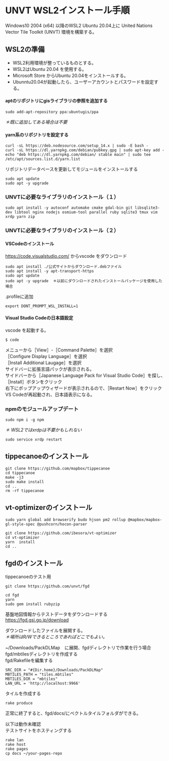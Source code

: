 # UNVT WSL2インストール手順
Windows10 2004 (x64) 以降のWSL2 Ubuntu 20.04上に United Nations Vector Tile Toolkit (UNVT) 環境を構築する。


WSL2の準備
---
* WSL2利用環境が整っているものとする。
* WSL2はUbuntu 20.04 を使用する。
* Microsoft Store からUbuntu 20.04をインストールする。
* Ubunntu20.04が起動したら、ユーザーアカウントとパスワードを設定する。

#### aptのリポジトリにgisライブラリの参照を追加する

```
sudo add-apt-repository ppa:ubuntugis/ppa
```
_＊既に追加してある場合は不要_

#### yarn系のリポジトリを設定する

```
curl -sL https://deb.nodesource.com/setup_14.x | sudo -E bash -
curl -sL https://dl.yarnpkg.com/debian/pubkey.gpg | sudo apt-key add -    
echo "deb https://dl.yarnpkg.com/debian/ stable main" | sudo tee /etc/apt/sources.list.d/yarn.list
```

リポジトリデータベースを更新してモジュールをインストールする

```
sudo apt update
sudo apt -y upgrade
```

### UNVTに必要なライブラリのインストール（１）

```
sudo apt install -y autoconf automake cmake gdal-bin git libsqlite3-dev libtool nginx nodejs osmium-tool parallel ruby sqlite3 tmux vim xrdp yarn zip 
```

### UNVTに必要なライブラリのインストール（２）

#### VSCodeのインストール
https://code.visualstudio.com/ からvscode をダウンロード

```
sudo apt install ./公式サイトからダウンロード.debファイル
sudo apt install -y apt-transport-https
sudo apt update
sudo apt -y upgrade  ＊以前にダウンロードされたインストールパッケージを使用した場合
```

.profileに追加

```
export DONT_PROMPT_WSL_INSTALL=1
```

#### Visual Studio Codeの日本語設定

vscode を起動する。
```
$ code 
```

メニューから［View］-［Command Palette］を選択  
［Configure Display Language］を選択  
［Install Additional Laugage］を選択  
サイドバーに拡張言語パックが表示される。  
サイドバーから［Japanese Language Pack for Visual Studio Code］を探し、［Install］ボタンをクリック  
右下にポップアップウィザードが表示されるので、［Restart Now］をクリック  
VS Codeが再起動され、日本語表示になる。


### npmのモジュールアップデート

```
sudo npm i -g npm
```

_＊ WSL2ではxrdpは不要かもしれない_

```
sudo service xrdp restart
```

tippecanoeのインストール
---
```
git clone https://github.com/mapbox/tippecanoe
cd tippecanoe
make -j3
sudo make install
cd ..
rm -rf tippecanoe
```

vt-optimizerのインストール
---

```
sudo yarn global add browserify budo hjson pm2 rollup @mapbox/mapbox-gl-style-spec @pushcorn/hocon-parser

git clone https://github.com/ibesora/vt-optimizer
cd vt-optimizer
yarn  install
cd ..
```

fgdのインストール
---
tippecanoeのテスト用

```
git clone https://github.com/unvt/fgd

cd fgd
yarn
sudo gem install rubyzip
```

基盤地図情報からテストデータをダウンロードする  
https://fgd.gsi.go.jp/download

ダウンロードしたファイルを展開する。  
_＊場所はR/Wできるところであればどこでもよい。_

~/Downloads/PackDLMap　に展開、fgdディレクトリで作業を行う場合  
fgd/mbtilesディレクトリを作成する  
fgd/Rakefileを編集する  

```:Rakefile
SRC_DIR = "#{Dir.home}/Downloads/PackDLMap"
MBTILES_PATH = "tiles.mbtiles"
MBTILES_DIR = "mbtiles"
LAN_URL = 'http://localhost:9966'
```

タイルを作成する

```
rake produce
```

正常に終了すると、fgd/docs/にベクトルタイルフォルダができる。  

以下は動作未確認  
テストサイトをホスティングする  
```
rake lan
rake host
rake pages
cp docs ~/your-pages-repo
```
